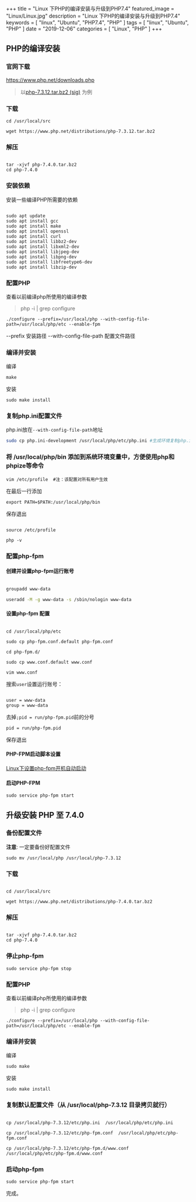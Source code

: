 +++
title = "Linux 下PHP的编译安装与升级到PHP7.4"
featured_image = "Linux/Linux.jpg"
description = "Linux 下PHP的编译安装与升级到PHP7.4"
keywords = [
    "linux",
    "Ubuntu",
    "PHP7.4",
    "PHP"
]
tags = [
    "linux",
    "Ubuntu",
    "PHP"
]
date = "2019-12-06"
categories = [
    "Linux",
    "PHP"
]
+++





## PHP的编译安装
### 官网下载
https://www.php.net/downloads.php

> 以[php-7.3.12.tar.bz2 (sig)](https://www.php.net/distributions/php-7.3.12.tar.bz2) 为例

### 下载
```
cd /usr/local/src

wget https://www.php.net/distributions/php-7.3.12.tar.bz2
```

### 解压
```

tar -xjvf php-7.4.0.tar.bz2
cd php-7.4.0
```
### 安装依赖
安装一些编译PHP所需要的依赖
```

sudo apt update
sudo apt install gcc
sudo apt install make
sudo apt install openssl
sudo apt install curl
sudo apt install libbz2-dev
sudo apt install libxml2-dev
sudo apt install libjpeg-dev
sudo apt install libpng-dev
sudo apt install libfreetype6-dev
sudo apt install libzip-dev
```
### 配置PHP
查看以前编译php所使用的编译参数
>php -i | grep configure
```
./configure --prefix=/usr/local/php --with-config-file-path=/usr/local/php/etc --enable-fpm
```
--prefix 安装路径
--with-config-file-path 配置文件路径
### 编译并安装

编译
```
make 
```
安装
```
sudo make install
```

### 复制php.ini配置文件
php.ini放在`--with-config-file-path`地址
```bash
sudo cp php.ini-development /usr/local/php/etc/php.ini #生成环境复制php.ini-production或者都复制php.ini-production
```

### 将 /usr/local/php/bin 添加到系统环境变量中，方便使用php和phpize等命令

```
vim /etc/profile  #注：该配置对所有用户生效
```
在最后一行添加
```
export PATH=$PATH:/usr/local/php/bin
```
保存退出
```

source /etc/profile

php -v
```

### 配置php-fpm
#### 创建并设置php-fpm运行账号
```bash

groupadd www-data

useradd -M -g www-data -s /sbin/nologin www-data
```

#### 设置php-fpm 配置
```

cd /usr/local/php/etc

sudo cp php-fpm.conf.default php-fpm.conf

cd php-fpm.d/

sudo cp www.conf.default www.conf

vim www.conf
```
搜索`user`设置运行账号：
```

user = www-data
group = www-data
```
去掉`;pid = run/php-fpm.pid`前的分号
```
pid = run/php-fpm.pid
```
保存退出

#### PHP-FPM启动脚本设置
[Linux下设置php-fpm开机自动启动](/linux/linux%E4%B8%8B%E8%AE%BE%E7%BD%AEphp-fpm%E5%BC%80%E6%9C%BA%E8%87%AA%E5%8A%A8%E5%90%AF%E5%8A%A8/)

#### 启动PHP-FPM
```
sudo service php-fpm start
```

## 升级安装 PHP 至 7.4.0

### 备份配置文件
**注意**:
一定要备份好配置文件
```
sudo mv /usr/local/php /usr/local/php-7.3.12
```

### 下载
```

cd /usr/local/src

wget https://www.php.net/distributions/php-7.4.0.tar.bz2
```

### 解压
```

tar -xjvf php-7.4.0.tar.bz2
cd php-7.4.0
```

### 停止php-fpm
```
sudo service php-fpm stop 
```

### 配置PHP
查看以前编译php所使用的编译参数
>php -i | grep configure
```
./configure --prefix=/usr/local/php --with-config-file-path=/usr/local/php/etc --enable-fpm
```
### 编译并安装

编译
```
sudo make 
```
安装
```
sudo make install
```
### 复制默认配置文件（从 /usr/local/php-7.3.12 目录拷贝就行）

```

cp /usr/local/php-7.3.12/etc/php.ini  /usr/local/php/etc/php.ini

cp /usr/local/php-7.3.12/etc/php-fpm.conf  /usr/local/php/etc/php-fpm.conf

cp /usr/local/php-7.3.12/etc/php-fpm.d/www.conf  /usr/local/php/etc/php-fpm.d/www.conf

```

### 启动php-fpm
```
sudo service php-fpm start
```
完成。




